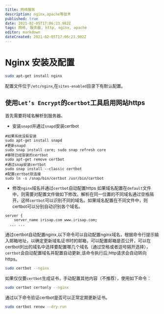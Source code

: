 ```yaml
---
title: 网络服务
description: nginx,apache等技术
published: true
date: 2021-02-05T17:06:23.982Z
tags: 网络, 服务器, http, nginx, apache
editor: markdown
dateCreated: 2021-02-05T17:06:23.982Z
---
```


# Nginx 安装及配置

```bash
sudo apt-get install nginx
```
配置文件位于`/etc/nginx`,在`sites-enabled`目录下有默认配置。

## 使用`Let’s Encrypt`的`certbot`工具启用网站https

首先需要将域名解析到服务器、

- 安装`snapd`并通过`snapd`安装certbot
```
#如果系统没有安装
sudo apt-get install snapd
#更新snapd
sudo snap install core; sudo snap refresh core
#移除已经安装的certbot
sudo apt-get remove certbot
#通过snap安装certbot
sudo snap install --classic certbot
#配置certbot软连接
sudo ln -s /snap/bin/certbot /usr/bin/certbot
```
- 修改`nginx`域名并通过`certbot`自动配置https
如果域名配置在`default`文件中，则需要对配置文件做如下修改。解析在同一位置的不同域名通过空格隔开。这样`certbot`可以识别不同的域名。如果域名配置在不同文件中，则certbot可以分别自动识别各个域名。
```bash
server {
	server_name irisap.com www.irisap.com;
  ... ...
```
通过certbot自动配置nginx,以下命令可以自动配置nginx域名，根据命令行提示输入邮箱地址，以确定更新域名证书时的邮箱，可以配置邮箱是否公开，可以在certbot列出的域名中选择要配置哪几个域名（通过空格或者逗号隔开选择），`certbot`会自动配置域名并配置自动更新,该命令执行后,http请求会自动转向https。
```bash
sudo certbot --nginx
```
如果仅仅要`certbot`生成证书，手动配置其他内容（不推荐），使用如下命令：
```bash
sudo certbot certonly --nginx
```
通过以下命令验证certbot是否可以正常定期更新证书。
```bash
sudo certbot renew --dry-run
```